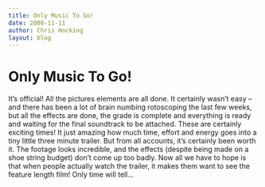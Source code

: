```yaml
---
title: Only Music To Go!
date: 2008-11-11
author: Chris Hocking
layout: blog
---
```

# Only Music To Go!

It’s official! All the pictures elements are all done. It certainly wasn’t easy – and there has been a lot of brain numbing rotoscoping the last few weeks, but all the effects are done, the grade is complete and everything is ready and waiting for the final soundtrack to be attached. These are certainly exciting times! It just amazing how much time, effort and energy goes into a tiny little three minute trailer. But from all accounts, it’s certainly been worth it. The footage looks incredible, and the effects (despite being made on a shoe string budget) don’t come up too badly. Now all we have to hope is that when people actually watch the trailer, it makes them want to see the feature length film! Only time will tell…